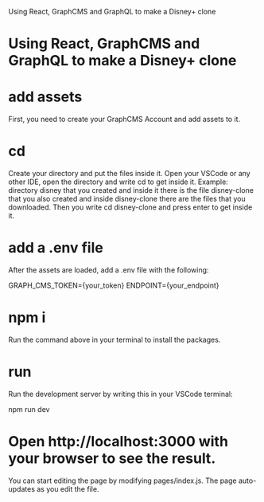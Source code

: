 Using React, GraphCMS and GraphQL to make a Disney+ clone


# Using React, GraphCMS and GraphQL to make a Disney+ clone

# add assets

First, you need to create your GraphCMS Account and add assets to it.

# cd

Create your directory and put the files inside it. Open your VSCode or any other IDE, open the directory and write cd to get inside it. Example: directory disney that you created and inside it there is the file disney-clone that you also created and inside disney-clone there are the files that you downloaded. Then you write cd disney-clone and press enter to get inside it. 

# add a .env file

After the assets are loaded, add a .env file with the following:

GRAPH_CMS_TOKEN={your_token}
ENDPOINT={your_endpoint}

# npm i

Run the command above in your terminal to install the packages.

# run

Run the development server by writing this in your VSCode terminal:

npm run dev

# Open http://localhost:3000 with your browser to see the result.

You can start editing the page by modifying pages/index.js. The page auto-updates as you edit the file.
